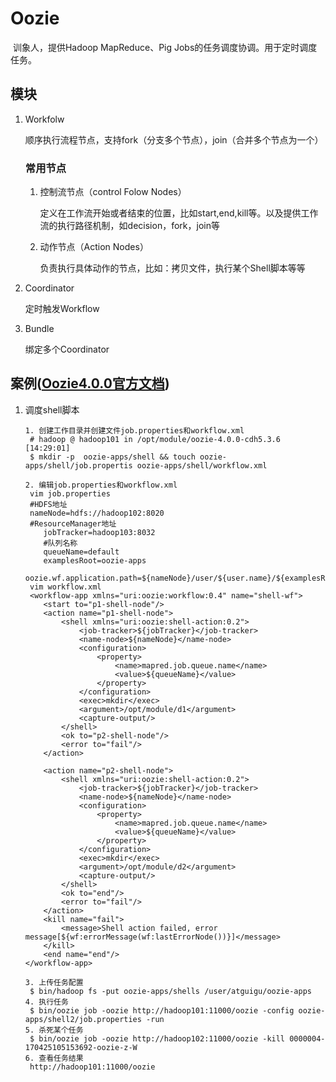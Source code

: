 # Oozie

​	训象人，提供Hadoop MapReduce、Pig Jobs的任务调度协调。用于定时调度任务。

## 模块

1. Workfolw

   顺序执行流程节点，支持fork（分支多个节点），join（合并多个节点为一个）

   ### 常用节点

   1. 控制流节点（control Folow Nodes）

      定义在工作流开始或者结束的位置，比如start,end,kill等。以及提供工作流的执行路径机制，如decision，fork，join等

   2. 动作节点（Action Nodes）

      负责执行具体动作的节点，比如：拷贝文件，执行某个Shell脚本等等

2. Coordinator

   定时触发Workflow

3. Bundle

   绑定多个Coordinator

## 案例([Oozie4.0.0官方文档](https://oozie.apache.org/docs/4.0.0/index.html))

1. 调度shell脚本

   ```
   1. 创建工作目录并创建文件job.properties和workflow.xml
   	# hadoop @ hadoop101 in /opt/module/oozie-4.0.0-cdh5.3.6 [14:29:01] 
   	$ mkdir -p  oozie-apps/shell && touch oozie-apps/shell/job.propertis oozie-apps/shell/workflow.xml
   	
   2. 编辑job.properties和workflow.xml
   	vim job.properties
   	#HDFS地址
   	nameNode=hdfs://hadoop102:8020
   	#ResourceManager地址
       jobTracker=hadoop103:8032
       #队列名称
       queueName=default
       examplesRoot=oozie-apps
       oozie.wf.application.path=${nameNode}/user/${user.name}/${examplesRoot}/shell
   	vim workflow.xml
   	<workflow-app xmlns="uri:oozie:workflow:0.4" name="shell-wf">
       <start to="p1-shell-node"/>
       <action name="p1-shell-node">
           <shell xmlns="uri:oozie:shell-action:0.2">
               <job-tracker>${jobTracker}</job-tracker>
               <name-node>${nameNode}</name-node>
               <configuration>
                   <property>
                       <name>mapred.job.queue.name</name>
                       <value>${queueName}</value>
                   </property>
               </configuration>
               <exec>mkdir</exec>
               <argument>/opt/module/d1</argument>
               <capture-output/>
           </shell>
           <ok to="p2-shell-node"/>
           <error to="fail"/>
       </action>
   
       <action name="p2-shell-node">
           <shell xmlns="uri:oozie:shell-action:0.2">
               <job-tracker>${jobTracker}</job-tracker>
               <name-node>${nameNode}</name-node>
               <configuration>
                   <property>
                       <name>mapred.job.queue.name</name>
                       <value>${queueName}</value>
                   </property>
               </configuration>
               <exec>mkdir</exec>
               <argument>/opt/module/d2</argument>
               <capture-output/>
           </shell>
           <ok to="end"/>
           <error to="fail"/>
       </action>
       <kill name="fail">
           <message>Shell action failed, error message[${wf:errorMessage(wf:lastErrorNode())}]</message>
       </kill>
       <end name="end"/>
   </workflow-app>
   
   3. 上传任务配置
   	$ bin/hadoop fs -put oozie-apps/shells /user/atguigu/oozie-apps
   4. 执行任务
   	$ bin/oozie job -oozie http://hadoop101:11000/oozie -config oozie-apps/shell2/job.properties -run
   5. 杀死某个任务
   	$ bin/oozie job -oozie http://hadoop102:11000/oozie -kill 0000004-170425105153692-oozie-z-W
   6. 查看任务结果
   	http://hadoop101:11000/oozie
   ```

   